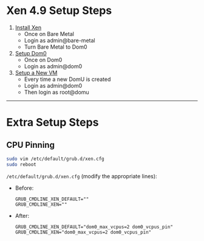 # Xen 4.9 Setup Steps

1. [Install Xen](xen-install.md)
   - Once on Bare Metal
   - Login as admin@bare-metal
   - Turn Bare Metal to Dom0
1. [Setup Dom0](dom0-setup.md)
   - Once on Dom0
   - Login as admin@dom0
1. [Setup a New VM](domu-setup.md)
   - Every time a new DomU is created
   - Login as admin@dom0
   - Then login as root@domu

---

# Extra Setup Steps

## CPU Pinning
```sh
sudo vim /etc/default/grub.d/xen.cfg
sudo reboot
```
`/etc/default/grub.d/xen.cfg` (modify the appropriate lines):
- Before:
  ```
  GRUB_CMDLINE_XEN_DEFAULT=""
  GRUB_CMDLINE_XEN=""
  ```
- After:
  ```
  GRUB_CMDLINE_XEN_DEFAULT="dom0_max_vcpus=2 dom0_vcpus_pin"
  GRUB_CMDLINE_XEN="dom0_max_vcpus=2 dom0_vcpus_pin"
  ```
